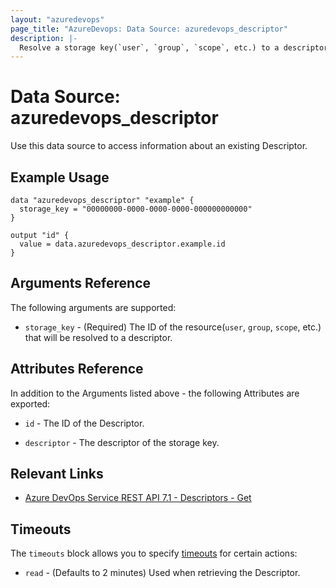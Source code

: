 ```yaml
---
layout: "azuredevops"
page_title: "AzureDevops: Data Source: azuredevops_descriptor"
description: |-
  Resolve a storage key(`user`, `group`, `scope`, etc.) to a descriptor.
---
```


# Data Source: azuredevops_descriptor

Use this data source to access information about an existing Descriptor.

## Example Usage

```hcl
data "azuredevops_descriptor" "example" {
  storage_key = "00000000-0000-0000-0000-000000000000"
}

output "id" {
  value = data.azuredevops_descriptor.example.id
}
```

## Arguments Reference

The following arguments are supported:

* `storage_key` - (Required) The ID of the resource(`user`, `group`, `scope`, etc.) that will be resolved to a descriptor.

## Attributes Reference

In addition to the Arguments listed above - the following Attributes are exported:

* `id` - The ID of the Descriptor.

* `descriptor` - The descriptor of the storage key.

## Relevant Links

- [Azure DevOps Service REST API 7.1 - Descriptors - Get](https://learn.microsoft.com/en-us/rest/api/azure/devops/graph/descriptors/get?view=azure-devops-rest-7.1)

## Timeouts

The `timeouts` block allows you to specify [timeouts](https://developer.hashicorp.com/terraform/language/resources/syntax#operation-timeouts) for certain actions:

* `read` - (Defaults to 2 minutes) Used when retrieving the Descriptor.
